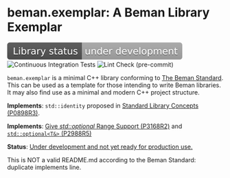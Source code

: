 # beman.exemplar: A Beman Library Exemplar

<!-- SPDX-License-Identifier: Apache-2.0 WITH LLVM-exception -->

<!-- markdownlint-disable-next-line line-length -->

![Library Status](https://raw.githubusercontent.com/bemanproject/beman/refs/heads/main/images/badges/beman_badge-beman_library_under_development.svg) ![Continuous Integration Tests](https://github.com/bemanproject/exemplar/actions/workflows/ci_tests.yml/badge.svg) ![Lint Check (pre-commit)](https://github.com/bemanproject/exemplar/actions/workflows/pre-commit.yml/badge.svg)

<!-- markdownlint-disable-next-line line-length -->

`beman.exemplar` is a minimal C++ library conforming to [The Beman Standard](https://github.com/bemanproject/beman/blob/main/docs/beman_standard.md). This can be used as a template for those intending to write Beman libraries. It may also find use as a minimal and modern C++ project structure.

**Implements**: `std::identity` proposed in [Standard Library Concepts (P0898R3)](https://wg21.link/P0898R3).

**Implements**: [Give _std::optional_ Range Support (P3168R2)](https://wg21.link/P3168R2) and [`std::optional<T&>` (P2988R5)](https://wg21.link/P2988R5)

**Status**: [Under development and not yet ready for production use.](https://github.com/bemanproject/beman/blob/main/docs/beman_library_maturity_model.md#under-development-and-not-yet-ready-for-production-use)

<!-- markdownlint-disable-next-line line-length -->


This is NOT a valid README.md according to the Beman Standard: duplicate implements line.
